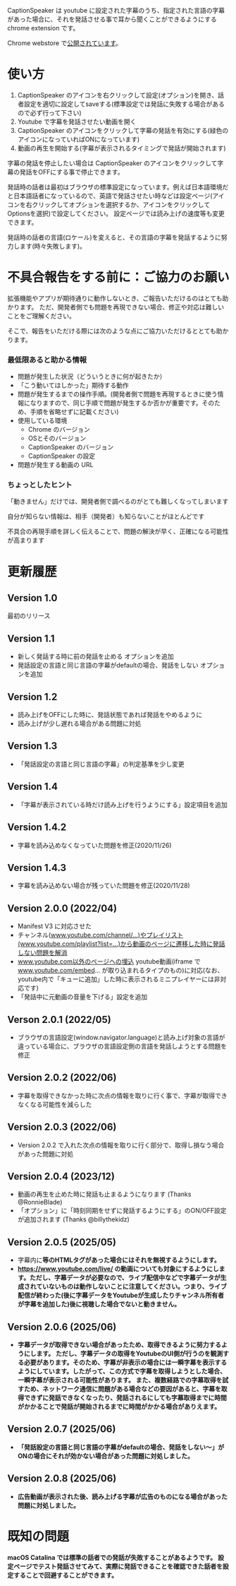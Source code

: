 CaptionSpeaker は youtube に設定された字幕のうち、指定された言語の字幕があった場合に、それを発話させる事で耳から聞くことができるようにする chrome extension です。

Chrome webstore で[公開されています](https://chrome.google.com/webstore/detail/captionspeaker/infafaffjndfcflcoemolnggghgoodce)。

# 使い方

1. CaptionSpeaker のアイコンを右クリックして設定(オプション)を開き、話者設定を適切に設定してsaveする(標準設定では発話に失敗する場合があるので必ず行って下さい)
2. Youtube で字幕を発話させたい動画を開く
3. CaptionSpeaker のアイコンをクリックして字幕の発話を有効にする(緑色のアイコンになっていればONになっています)
4. 動画の再生を開始する(字幕が表示されるタイミングで発話が開始されます)

字幕の発話を停止したい場合は CaptionSpeaker のアイコンをクリックして字幕の発話をOFFにする事で停止できます。

発話時の話者は最初はブラウザの標準設定になっています。例えば日本語環境だと日本語話者になっているので、英語で発話させたい時などは設定ページ(アイコンを右クリックしてオプションを選択するか、アイコンをクリックしてOptionsを選択)で設定してください。
設定ページでは読み上げの速度等も変更できます。

発話時の話者の言語(ロケール)を変えると、その言語の字幕を発話するように努力します(時々失敗します)。


# 不具合報告をする前に：ご協力のお願い

拡張機能やアプリが期待通りに動作しないとき、ご報告いただけるのはとても助かります。
ただ、開発者側でも問題を再現できない場合、修正や対応は難しいことをご理解ください。

そこで、報告をいただける際には次のような点にご協力いただけるととても助かります。

### 最低限あると助かる情報
- 問題が発生した状況（どういうときに何が起きたか）
- 「こう動いてほしかった」期待する動作
- 問題が発生するまでの操作手順。(開発者側で問題を再現するときに使う情報になりますので、同じ手順で問題が発生するか否かが重要です。そのため、手順を省略せずに記載ください)
- 使用している環境
  - Chrome のバージョン
  - OSとそのバージョン
  - CaptionSpeaker のバージョン
  - CaptionSpeaker の設定
- 問題が発生する動画の URL

### ちょっとしたヒント
「動きません」だけでは、開発者側で調べるのがとても難しくなってしまいます

自分が知らない情報は、相手（開発者）も知らないことがほとんどです

不具合の再現手順を詳しく伝えることで、問題の解決が早く、正確になる可能性が高まります


# 更新履歴

## Version 1.0
最初のリリース

## Version 1.1
- 新しく発話する時に前の発話を止める オプションを追加
- 発話設定の言語と同じ言語の字幕がdefaultの場合、発話をしない オプションを追加

## Version 1.2
- 読み上げをOFFにした時に、発話状態であれば発話をやめるように
- 読み上げが少し遅れる場合がある問題に対処

## Version 1.3
- 「発話設定の言語と同じ言語の字幕」の判定基準を少し変更

## Version 1.4
- 「字幕が表示されている時だけ読み上げを行うようにする」設定項目を追加

## Version 1.4.2
- 字幕を読み込めなくなっていた問題を修正(2020/11/26)

## Version 1.4.3
- 字幕を読み込めない場合が残っていた問題を修正(2020/11/28)

## Version 2.0.0 (2022/04)
- Manifest V3 に対応させた
- チャンネル(www.youtube.com/channel/...)やプレイリスト(www.youtube.com/playlist?list=...)から動画のページに遷移した時に発話しない問題を解消
- www.youtube.com以外のページへの埋込 youtube動画(iframe で www.youtube.com/embed... が取り込まれるタイプのもの)に対応(なお、youtube内で「キューに追加」した時に表示されるミニプレイヤーには非対応です)
- 「発話中に元動画の音量を下げる」設定を追加

## Verson 2.0.1 (2022/05)
- ブラウザの言語設定(window.navigator.language)と読み上げ対象の言語が違っている場合に、ブラウザの言語設定側の言語を発話しようとする問題を修正

## Version 2.0.2 (2022/06)
- 字幕を取得できなかった時に次点の情報を取りに行く事で、字幕が取得できなくなる可能性を減らした

## Version 2.0.3 (2022/06)
- Version 2.0.2 で入れた次点の情報を取りに行く部分で、取得し損なう場合があった問題に対処

## Version 2.0.4 (2023/12)
- 動画の再生を止めた時に発話も止まるようになります (Thanks @RonnieBlade)
- 「オプション」に「時刻同期をせずに発話するようにする」のON/OFF設定が追加されます (Thanks @billythekidz)

## Version 2.0.5 (2025/05)
- 字幕内に<b>等のHTMLタグがあった場合にはそれを無視するようにします。
- https://www.youtube.com/live/ の動画についても対象にするようにします。ただし、字幕データが必要なので、ライブ配信中などで字幕データが生成されていないものは動作しないことに注意してください。つまり、ライブ配信が終わった(後に字幕データをYoutubeが生成したりチャンネル所有者が字幕を追加した)後に視聴した場合でないと動きません。

## Version 2.0.6 (2025/06)
- 字幕データが取得できない場合があったため、取得できるように努力するようにします。
  ただし、字幕データの取得をYoutubeのUI側が行うのを観測する必要があります。そのため、字幕が非表示の場合には一瞬字幕を表示するようにしています。したがって、この方式で字幕を取得しようとした場合、一瞬字幕が表示される可能性があります。
  また、複数経路での字幕取得を試すため、ネットワーク通信に問題がある場合などの要因があると、字幕を取得できずに発話できなくなったり、発話されるにしても字幕取得までに時間がかかることで発話が開始されるまでに時間がかかる場合がありえます。

## Version 2.0.7 (2025/06)
- 「発話設定の言語と同じ言語の字幕がdefaultの場合、発話をしない～」がONの場合にそれが効かない場合があった問題に対処しました。

## Version 2.0.8 (2025/06)
- 広告動画が表示された後、読み上げる字幕が広告のものになる場合があった問題に対処しました。

# 既知の問題

macOS Catalina では標準の話者での発話が失敗することがあるようです。
設定ページでテスト発話させてみて、実際に発話できることを確認できた話者を設定することで回避することができます。

